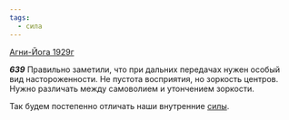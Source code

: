 ```yaml
---
tags:
  - сила
---
```


[Агни-Йога 1929г](/agni/1929)

___639___
Правильно заметили, что при дальних передачах нужен особый вид настороженности. Не пустота восприятия, но зоркость центров. Нужно различать между самоволием и утончением зоркости.   

Так будем постепенно отличать наши внутренние [силы](/tag/#сила).